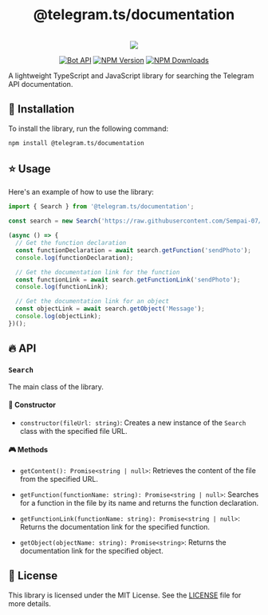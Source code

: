 <div style="text-align: center;">
   <h1>@telegram.ts/documentation</h1><br>
   <image src="https://raw.githubusercontent.com/Sempai-07/Telegramsjs/main/docs/avatar.png"><br>
   
   [![Bot API](https://img.shields.io/badge/Bot%20API-v.6.7-00aced.svg?style=flat-square&logo=telegram)](https://core.telegram.org/bots/api)
   [![NPM Version](https://img.shields.io/npm/v/@telegram.ts/documentation.svg?maxAge=3600)](https://www.npmjs.com/package/@telegram.ts/documentation)
   [![NPM Downloads](https://img.shields.io/npm/dt/@telegram.ts/documentation.svg?maxAge=3600)](https://www.npmjs.com/package/@telegram.ts/documentation)
   </div>

A lightweight TypeScript and JavaScript library for searching the Telegram API documentation.

## 📖 Installation

To install the library, run the following command:

```bash
npm install @telegram.ts/documentation
```

## ⭐️ Usage

Here's an example of how to use the library:

```typescript
import { Search } from '@telegram.ts/documentation';

const search = new Search('https://raw.githubusercontent.com/Sempai-07/@telegram.ts/documentation/main/src/BaseClient.d.ts');

(async () => {
  // Get the function declaration
  const functionDeclaration = await search.getFunction('sendPhoto');
  console.log(functionDeclaration);

  // Get the documentation link for the function
  const functionLink = await search.getFunctionLink('sendPhoto');
  console.log(functionLink);

  // Get the documentation link for an object
  const objectLink = await search.getObject('Message');
  console.log(objectLink);
})();
```

## 🔥 API

### `Search`

The main class of the library.

#### 🫡 Constructor

- `constructor(fileUrl: string)`: Creates a new instance of the `Search` class with the specified file URL.

#### 🎮 Methods

- `getContent(): Promise<string | null>`: Retrieves the content of the file from the specified URL.

- `getFunction(functionName: string): Promise<string | null>`: Searches for a function in the file by its name and returns the function declaration.

- `getFunctionLink(functionName: string): Promise<string | null>`: Returns the documentation link for the specified function.

- `getObject(objectName: string): Promise<string>`: Returns the documentation link for the specified object.

## 📜 License

This library is licensed under the MIT License. See the [LICENSE](https://github.com/Sempai-07/telegram-ts-documentation/blob/main/LICENSE) file for more details.